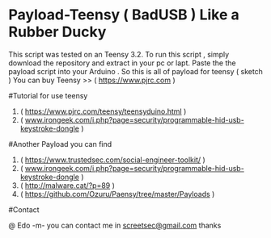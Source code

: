 # Payload-Teensy ( BadUSB ) Like a Rubber Ducky 


This script  was tested on an Teensy 3.2. To run this script , simply download the repository and extract  in your pc or lapt. Paste the the payload script into  your Arduino  . So this is  all of payload for teensy ( sketch ) 
You can buy Teensy >> ( https://www.pjrc.com )

#Tutorial for use teensy

1. ( https://www.pjrc.com/teensy/teensyduino.html ) 
2. ( www.irongeek.com/i.php?page=security/programmable-hid-usb-keystroke-dongle )

#Another Payload you can find 
1. ( https://www.trustedsec.com/social-engineer-toolkit/ )
2. ( www.irongeek.com/i.php?page=security/programmable-hid-usb-keystroke-dongle )
3. ( http://malware.cat/?p=89 ) 
4. ( https://github.com/Ozuru/Paensy/tree/master/Payloads )

#Contact 

@ Edo -m- you can contact me in screetsec@gmail.com 
thanks 
